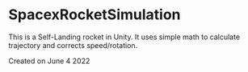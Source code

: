 # SpacexRocketSimulation

This is a Self-Landing rocket in Unity. It uses simple math to calculate trajectory and corrects speed/rotation.

Created on June 4 2022
